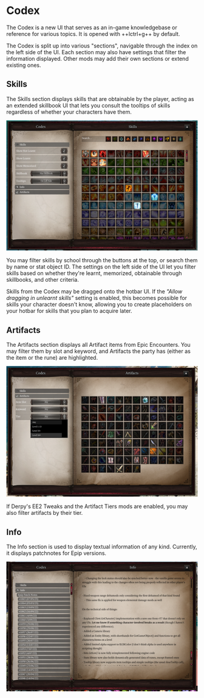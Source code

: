 # Codex
The Codex is a new UI that serves as an in-game knowledgebase or reference for various topics. It is opened with ++lctrl+g++ by default.

The Codex is split up into various "sections", navigable through the index on the left side of the UI. Each section may also have settings that filter the information displayed. Other mods may add their own sections or extend existing ones.

## Skills
The Skills section displays skills that are obtainable by the player, acting as an extended skillbook UI that lets you consult the tooltips of skills regardless of whether your characters have them.

![Skills section.](img/codex/skills_section.png)

You may filter skills by school through the buttons at the top, or search them by name or stat object ID. The settings on the left side of the UI let you filter skills based on whether they're learnt, memorized, obtainable through skillbooks, and other criteria.

Skills from the Codex may be dragged onto the hotbar UI. If the *"Allow dragging in unlearnt skills"* setting is enabled, this becomes possible for skills your character doesn't know, allowing you to create placeholders on your hotbar for skills that you plan to acquire later.

## Artifacts
The Artifacts section displays all Artifact items from Epic Encounters. You may filter them by slot and keyword, and Artifacts the party has (either as the item or the rune) are highlighted.

![Artifacts section.](img/codex/artifacts.png)

If Derpy's EE2 Tweaks and the Artifact Tiers mods are enabled, you may also filter artifacts by their tier.

## Info
The Info section is used to display textual information of any kind. Currently, it displays patchnotes for Epip versions.

![Info section.](img/codex/info.png)